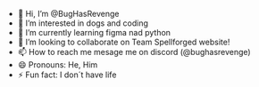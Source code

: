 - 👋 Hi, I’m @BugHasRevenge
- 👀 I’m interested in dogs and coding
- 🌱 I’m currently learning figma nad python
- 💞️ I’m looking to collaborate on Team Spellforged website!
- 📫 How to reach me mesage me on discord (@bughasrevenge)
- 😄 Pronouns: He, Him
- ⚡ Fun fact: I don´t have life

<!---
BugHasRevenge/BugHasRevenge is a ✨ special ✨ repository because its `README.md` (this file) appears on your GitHub profile.
You can click the Preview link to take a look at your changes.
--->
